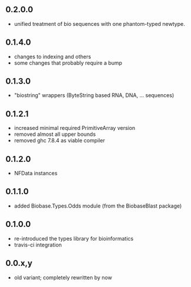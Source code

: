 0.2.0.0
-------

- unified treatment of bio sequences with one phantom-typed newtype.

0.1.4.0
-------

- changes to indexing and others
- some changes that probably require a bump

0.1.3.0
-------

- "biostring" wrappers (ByteString based RNA, DNA, ... sequences)

0.1.2.1
-------

- increased minimal required PrimitiveArray version
- removed almost all upper bounds
- removed ghc 7.8.4 as viable compiler

0.1.2.0
-------

- NFData instances

0.1.1.0
-------

- added Biobase.Types.Odds module (from the BiobaseBlast package)

0.1.0.0
-------

- re-introduced the types library for bioinformatics
- travis-ci integration

0.0.x,y
-------

- old variant; completely rewritten by now

